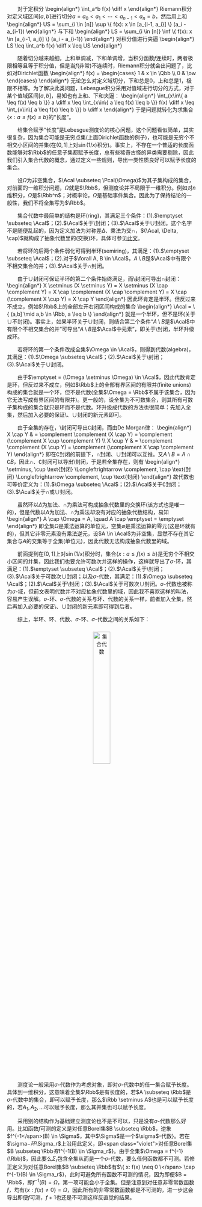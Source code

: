 　　对于定积分
\begin{align\*}
    \int\_a^b f(x) \diff x
\end{align\*}
Riemann积分对定义域区间$[a,b]$进行切分$a = a_0 < a_1 < \cdots < a_{n-1} < a_n = b$，然后用上和
\begin{align\*}
    US = \sum\_{i \in [n]} \sup \\{ f(x): x \in [a\_{i-1, a\_i}] \\} (a\_i - a\_{i-1})
\end{align\*}
与下和
\begin{align\*}
    LS = \sum\_{i \in [n]} \inf \\{ f(x): x \in [a\_{i-1, a\_i}] \\} (a\_i - a\_{i-1})
\end{align\*}
对积分值进行夹逼
\begin{align\*}
    LS \leq \int\_a^b f(x) \diff x \leq US
\end{align\*}

　　随着切分越来越细，上和单调减，下和单调增，当积分函数$f$连续时，<span class="violet">两者极限相等且等于积分值</span>，但是当$f$(非常)不连续时，Riemann积分就会出问题了，比如对Dirichlet函数
\begin{align\*}
    f(x) = \begin{cases}
        1 & x \in \Qbb \\\\ 0 & \ow
    \end{cases}
\end{align\*}
无论怎么对定义域切分，下和总是$0$，上和总是$1$，极限不相等。为了解决此类问题，Lebesgue积分采用对值域进行切分的方式，对于某个值域区间$[a, b]$，易知也有上和、下和夹逼：
\begin{align\*}
    \int\_{x\in\\{ a \leq f(x) \leq b \\}} a \diff x \leq \int\_{x\in\\{ a \leq f(x) \leq b \\}} f(x) \diff x \leq \int\_{x\in\\{ a \leq f(x) \leq b \\}} b \diff x
\end{align\*}
于是问题就转化为求集合$\{x : a \leq f(x) \leq b \}$的“长度”。

　　给集合赋予“长度”是Lebesgue测度论的核心问题，这个问题看似简单，其实很复杂，因为集合可能是无穷点集(上面Dirichlet函数的例子)，也可能是无穷个不相交小区间的并集(在$(0,1]$上对$\sin (1/x)$积分)。事实上，不存在一个普适的长度函数能够对$\Rbb$的任意子集都赋予长度，总有些稀奇古怪的异类需要剔除，因此我们引入<span class="violet">集合代数</span>的概念，通过定义一些规则，导出一类性质良好可以赋予长度的集合。

　　设$\Omega$为非空集合，$\Acal \subseteq \Pcal(\Omega)$为其子集构成的集合，对前面的一维积分问题，$\Omega$就是$\Rbb$，但测度论并不局限于一维积分。例如对$n$维积分，$\Omega$是$\Rbb^n$；对概率论，$\Omega$是基础事件集合。因此为了保持结论的一般性，我们不将全集写为$\Rbb$。

　　集合代数中最简单的结构是<span class="violet">环</span>(ring)，其满足三个条件：(1).$\emptyset \subseteq \Acal$；(2).$\Acal$关于$\setminus$封闭；(3).$\Acal$关于$\cup$封闭。这个名字不是随便乱起的，因为定义加法为对称差$\Delta$、乘法为交$\cap$，$(\Acal, \Delta, \cap)$就构成了抽象代数里的<span class="violet">(交换)环</span>，具体可参见[此文](https://avanti1980.github.io/notes-on-math/posts/measure/set-ring-algebra-ring.html)。

　　若将环的后两个条件弱化可得到<span class="violet">半环</span>(semiring)，其满足：(1).$\emptyset \subseteq \Acal$；(2).对于$\forall A, B \in \Acal$，$A \setminus B$是$\Acal$中有限个不相交集合的并；(3).$\Acal$关于$\cap$封闭。

　　由于$\cup$封闭可保证半环的第二个条件始终满足，而$\setminus$封闭可导出$\cap$封闭：
\begin{align\*}
    X \setminus (X \setminus Y) = X \setminus (X \cap \complement Y) = X \cap \complement (X \cap \complement Y) = X \cap (\complement X \cup Y) = X \cap Y
\end{align\*}
因此环肯定是半环。但反过来不成立，例如$\Rbb$上的全部左开右闭区间构成的集合
\begin{align\*}
    \Acal = \\{ (a,b] \mid a,b \in \Rbb, a \leq b \\}
\end{align\*}
就是一个半环，但不是环(关于$\cup$不封闭)。事实上，如果半环关于$\cup$封闭，则结合第二个条件“$A \setminus B$是$\Acal$中有限个不相交集合的并”可导出“$A \setminus B$是$\Acal$中元素”，即关于$\setminus$封闭，半环升级成环。

　　若将环的第一个条件改成全集$\Omega \in \Acal$，则得到<span class="violet">代数</span>(algebra)，其满足：(1).$\Omega \subseteq \Acal$；(2).$\Acal$关于$\setminus$封闭；(3).$\Acal$关于$\cup$封闭。

　　由于$\emptyset = (\Omega \setminus \Omega) \in \Acal$，因此代数肯定是环，但反过来不成立，例如$\Rbb$上的全部有界区间的有限并(finite unions)构成的集合就是一个环，但不是代数(全集$\Omega = \Rbb$不属于该集合，因为它无法写成有界区间的有限并)。更一般的，<span class="violet">设全集为不可数集合，则其所有可数子集构成的集合就只是环而不是代数</span>。环升级成代数的方法也很简单：先加入全集，然后加入必要的保证$\setminus$、$\cup$封闭的新元素即可。

　　由于全集的存在，$\setminus$封闭可导出$\complement$封闭，而由De Morgan律：
\begin{align\*}
    X \cap Y & = \complement \complement (X \cap Y) = \complement (\complement X \cup \complement Y) \\\\
    X \cup Y & = \complement \complement (X \cup Y) = \complement (\complement X \cap \complement Y)
\end{align\*}
即在$\complement$封闭的前提下，$\cap$封闭、$\cup$封闭可以互推。又$A \setminus B = A \cap \complement B$，因此$\cap$、$\complement$封闭可以导出$\setminus$封闭，于是若全集存在，则有
\begin{align\*}
    \setminus, \cup \text{封闭} \Longleftrightarrow \complement, \cap \text{封闭} \Longleftrightarrow \complement, \cup \text{封闭}
\end{align\*}
故代数也可等价定义为：(1).$\Omega \subseteq \Acal$；(2).$\Acal$关于$\complement$封闭；(3).$\Acal$关于$\cap$或$\cup$封闭。

　　虽然环以$\Delta$为加法、$\cap$为乘法可构成抽象代数里的交换环(该方式也是唯一的)，但是代数以$\Delta$为加法、$\cap$为乘法却没有对应的抽象代数结构，易知
\begin{align\*}
    A \cap \Omega = A, \quad A \cap \emptyset = \emptyset
\end{align\*}
即全集$\Omega$是乘法运算的单位元，空集$\emptyset$是乘法运算的零元(这是环就有的)，但其它非零元素没有乘法逆元，设$A \in \Acal$为非空集，显然不存在其它集合与$A$的交集等于全集(单位元)，因此代数无法构成抽象代数里的域。

　　前面提到在$(0,1]$上对$\sin (1/x)$积分时，集合$\{x : a \leq f(x) \leq b \}$是无穷个不相交小区间的并集，因此我们也要允许<span class="violet">可数次并</span>这样的操作，这样就导出了$\sigma$-环，其满足：(1).$\emptyset \subseteq \Acal$；(2).$\Acal$关于$\setminus$封闭；(3).$\Acal$关于可数次$\cup$封闭；以及$\sigma$-代数，其满足：(1).$\Omega \subseteq \Acal$；(2).$\Acal$关于$\setminus$封闭；(3).$\Acal$关于可数次$\cup$封闭。$\sigma$-代数也被称为$\sigma$-域，但前文表明代数并不对应抽象代数里的域，因此我不喜欢这样的叫法，容易产生误解。$\sigma$-环、$\sigma$-代数的关系与环、代数的关系一样，前者加入全集，然后再加入必要的保证$\setminus$、$\cup$封闭的新元素即可得到后者。

　　综上，半环、环、代数、$\sigma$-环、$\sigma$-代数之间的关系如下：
<div style="text-align: center">
    <img alt="集合代数" src="https://raw.githubusercontent.com/Avanti1980/notes-on-math/master/img/set-algebra.svg" style="margin: 10px auto;width:30%"/>
</div>

　　测度论一般采用$\sigma$-代数作为考虑对象，即对$\sigma$-代数中的任一集合赋予长度。具体到一维积分，这意味着全集$\Rbb$是有长度的，若$A \subseteq \Rbb$是$\sigma$-代数中的集合，即可以赋予长度，那么$\Rbb \setminus A$也是可以赋予长度的，若$A_1, A_2, \ldots$可以赋予长度，那么其并集也可以赋予长度。

　　采用别的结构作为基础建立测度论也不是不可以，只是没有$\sigma$-代数那么好用。比如函数$f$可测的定义是<span class="violet">对任意Borel集$B \subseteq \Rbb$，逆象$f^{-1</span>(B) \in \Sigma$，其中$\Sigma$是一个$\sigma$-代数}。若在$\sigma$-环$\Sigma_r$上沿用此定义，即<span class="violet">对任意Borel集$B \subseteq \Rbb$有$f^{-1</span>(B) \in \Sigma_r$}。由于全集$\Omega = f^{-1} (\Rbb)$，因此要么$\Sigma_r$包含全集从而是一个$\sigma$-代数，要么任何函数都不可测。若修正定义为<span class="violet">对任意Borel集$B \subseteq \Rbb$有$\{ x: f(x) \neq 0 \</span> \cap f^{-1}(B) \in \Sigma_r$}，此时可避免所有函数不可测的情况，因为即便$B = \Rbb$，即$f^{-1}(B) = \Omega$，第一项可能会小于全集。但是注意到对任意非零常数函数$f$，均有$\{ x: f(x) \neq 0 \} = \Omega$，因此所有的非零常数函数都是不可测的，进一步这会导出<span class="violet">即便$f$可测，$f+1$也还是不可测</span>这样反直觉的结果。
